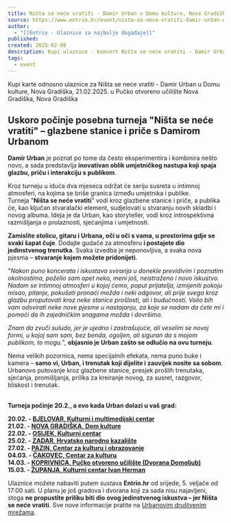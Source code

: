 ```yaml
---
title: Ništa se neće vratiti - Damir Urban u Domu kulture, Nova Gradiška | Nova Gradiška | Entrio
source: https://www.entrio.hr/event/nista-se-nece-vratiti-damir-urban-u-domu-kulture-nova-gradiska-23275
author:
  - "[[Entrio - Ulaznice za najbolje događaje]]"
published: 
created: 2025-02-08
description: Kupi ulaznice - koncert Ništa se neće vratiti - Damir Urban u Domu kulture, Nova Gradiška, Nova Gradiška na Entrio.hr. Cijene ulaznica i popis izvođača. Bez čekanja i bez plaćanja dostave. Uskoro počinje posebna turneja 'Ništa se neće vratiti' – glazbene stanice i priče s Damirom Urbanom Damir Urban je poznat po tome da često eksperimentira i kombinira nešto novo, a sada predstavlja inovativan oblik umjetn…
tags:
  - event
---
```

Kupi karte odnosno ulaznice za Ništa se neće vratiti - Damir Urban u Domu kulture, Nova Gradiška, 21.02.2025. u Pučko otvoreno učilište Nova Gradiška, Nova Gradiška

## **Uskoro počinje posebna turneja "Ništa se neće vratiti" – glazbene stanice i priče s Damirom Urbanom**

**Damir Urban** je poznat po tome da često eksperimentira i kombinira nešto novo, a sada predstavlja **inovativan oblik umjetničkog nastupa koji spaja glazbu, priču i interakciju s publikom**. 

Kroz turneju u iduća dva mjeseca održat će seriju susreta u intimnoj atmosferi, na kojima se briše granica između umjetnika i publike. Turneja "**Ništa se neće vratiti**" vodi kroz glazbene stanice i priče, a publika će, kao ključan stvaralački element, sudjelovati u stvaranju novih skladbi i novog albuma. Ideja je da Urban, kao storyteller, vodi kroz introspektivna razmišljanja o prolaznosti, sjećanjima i umjetnosti. 

**Zamislite stolicu, gitaru i Urbana, oči u oči s vama, u prostorima gdje se svaki šapat čuje**. Dodajte gudače za atmosferu **i postajete dio jedinstvenog trenutka**. Svaka izvedba je neponovljiva, a svaka nova pjesma – **stvaranje kojem možete pridonijeti**.

"*Nakon puno koncerata i iskustava sviranja u donekle previdivim i poznatim okolnostima, poželio sam opet neko, meni još, neistraženo i novo iskustvo. Nadam se intimnoj atmosferi u kojoj ćemo, poput prijatelja, izmijeniti pokoju misao, pitanje, pokušati pronaći možda i neki odgovor, ali prije svega kroz glazbu proputovati kroz neke stanice prošlosti, ali i budućnosti. Volio bih vam odsvirati neke nove pjesme u nastajanju, za koje se nadam da ćete mi i pomoći da ih zajedničkim snagama možda i dovršimo.*

*Znam da zvuči suludo, jer je ujedno i zastrašujuće, ali veselim se novoj formi, u kojoj sam sam, bez benda, ogoljen, ali siguran da s mojom publikom, to mogu.*", **objasnio je Urban zašto se odlučio na ovu turneju**.

Nema velikih pozornica, nema specijalnih efekata, nema puno buke i kamera – **samo vi, Urban, i trenutak koji dijelite i zauvijek nosite sa sobom**. Urbanovo putovanje kroz glazbene stanice, presjek prošlih trenutaka, sjećanja, promišljanja, prilika za kreiranje novog, za susret, razgovor, bliskost i trenutak.  
 

**Turneja počinje 20.2., a evo kada Urban dolazi u vaš grad:**

**20.02. - [BJELOVAR, Kulturni i multimedijski centar](https://www.entrio.hr/event/nista-se-nece-vratiti-damir-urban-u-kulturnom-i-multimedijskom-centru-23274)**  
**21.02. - [NOVA GRADIŠKA, Dom kulture](https://www.entrio.hr/event/nista-se-nece-vratiti-damir-urban-u-domu-kulture-nova-gradiska-23275)**  
**22.02. - [OSIJEK, Kulturni centar](https://www.entrio.hr/event/nista-se-nece-vratiti-damir-urban-u-kulturnom-centru-osijek-23276)**  
**25.02. - [ZADAR, Hrvatsko narodno kazalište](https://www.entrio.hr/event/nista-se-nece-vratiti-damir-urban-u-hnk-zadar-23277)**   
**27.02. - [PAZIN, Centar za kulturu i obrazovanje](https://www.entrio.hr/event/nista-se-nece-vratiti-damir-urban-u-centru-za-kulturu-pazin-23278)**  
**04.03. - [ČAKOVEC, Centar za kulturu](https://www.entrio.hr/event/nista-se-nece-vratiti-damir-urban-u-czk-cakovec-23281)**  
**14.03. - [KOPRIVNICA, Pučko otvoreno učilište (Dvorana Domoljub)](https://www.entrio.hr/event/nista-se-nece-vratiti-damir-urban-u-dvorani-domoljub-23282)**  
**15.03. - [ŽUPANJA, Kulturni centar Ivan Herman](https://www.entrio.hr/event/nista-se-nece-vratiti-damir-urban-u-kc-ivan-herman-zupanja-23283)**

Ulaznice možete nabaviti putem sustava **Entrio.hr** od srijede, 5. veljače od 17:00 sati. U planu je još gradova i dvorana koji za sada nisu najavljeni, stoga **ne propustite priliku biti dio ovog jedinstvenog iskustva – jer Ništa se neće vratiti**. Sve nove informacije pratite na [Urbanovim društvenim mrežama](https://www.facebook.com/profile.php?id=100044425509617).